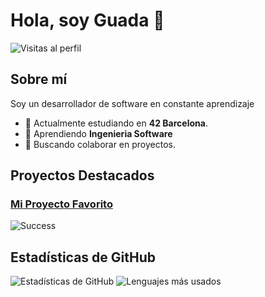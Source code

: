
# Hola, soy Guada 👋

![Visitas al perfil](https://komarev.com/ghpvc/?username=tu-usuario&color=brightgreen)

## Sobre mí

Soy un desarrollador de software en constante aprendizaje

- 🔭 Actualmente estudiando en **42 Barcelona**.
- 🌱 Aprendiendo **Ingenieria Software**
- 👯 Buscando colaborar en proyectos.

## Proyectos Destacados

### [Mi Proyecto Favorito](https://github.com/guadix00/get_next_line_bonus)
![Success](https://img.shields.io/badge/Success-%E2%9C%94%20Everything%20is%20fine-brightgreen)

## Estadísticas de GitHub

![Estadísticas de GitHub](https://github-readme-stats.vercel.app/api?username=guadix00&show_icons=true&theme=radical)
![Lenguajes más usados](https://github-readme-stats.vercel.app/api/top-langs/?username=guadix00&layout=compact&theme=radical)
